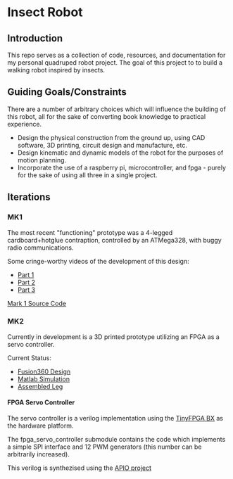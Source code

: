 # Insect Robot

## Introduction
This repo serves as a collection of code, resources, and documentation for my personal quadruped robot project. The goal of this project to to build a walking robot inspired by insects.

## Guiding Goals/Constraints
There are a number of arbitrary choices which will influence the building of this robot, all for the sake of converting book knowledge to practical experience.

- Design the physical construction from the ground up, using CAD software, 3D printing, circuit design and manufacture, etc.
- Design kinematic and dynamic models of the robot for the purposes of motion planning.
- Incorporate the use of a raspberry pi, microcontroller, and fpga - purely for the sake of using all three in a single project.


## Iterations

### MK1
The most recent "functioning" prototype was a 4-legged cardboard+hotglue contraption, controlled by an ATMega328, with buggy radio communications.

Some cringe-worthy videos of the development of this design:
- [Part 1](https://www.youtube.com/watch?v=GIuDwQUMZN4)
- [Part 2](https://www.youtube.com/watch?v=eBIZqJubI6w)
- [Part 3](https://www.youtube.com/watch?v=ZrnUjtwmfK0)

[Mark 1 Source Code](https://github.com/trentn/insect_robot/releases/tag/mk1)

### MK2
Currently in development is a 3D printed prototype utilizing an FPGA as a servo controller.

Current Status:
- [Fusion360 Design](https://twitter.com/trentnov/status/1084988887297114114)
- [Matlab Simulation](https://twitter.com/trentnov/status/1117585657046732800)
- [Assembled Leg](https://twitter.com/trentnov/status/1087395075364130817)

#### FPGA Servo Controller
The servo controller is a verilog implementation using the [TinyFPGA BX](https://tinyfpga.com/) as the hardware platform.

The fpga_servo_controller submodule contains the code which implements a simple SPI interface and 12 PWM generators (this number can be arbitrarily increased).

This verilog is synthezised using the [APIO project](https://github.com/FPGAwars/apio)
